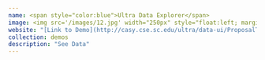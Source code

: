```yaml
---
name: <span style="color:blue">Ultra Data Explorer</span>
image: <img src='/images/12.jpg' width="250px" style="float:left; margin:0px 20px 0px 0px;">
website: "[Link to Demo](http://casy.cse.sc.edu/ultra/data-ui/ProposalTable/data.html)"
collection: demos
description: "See Data"
---
```


